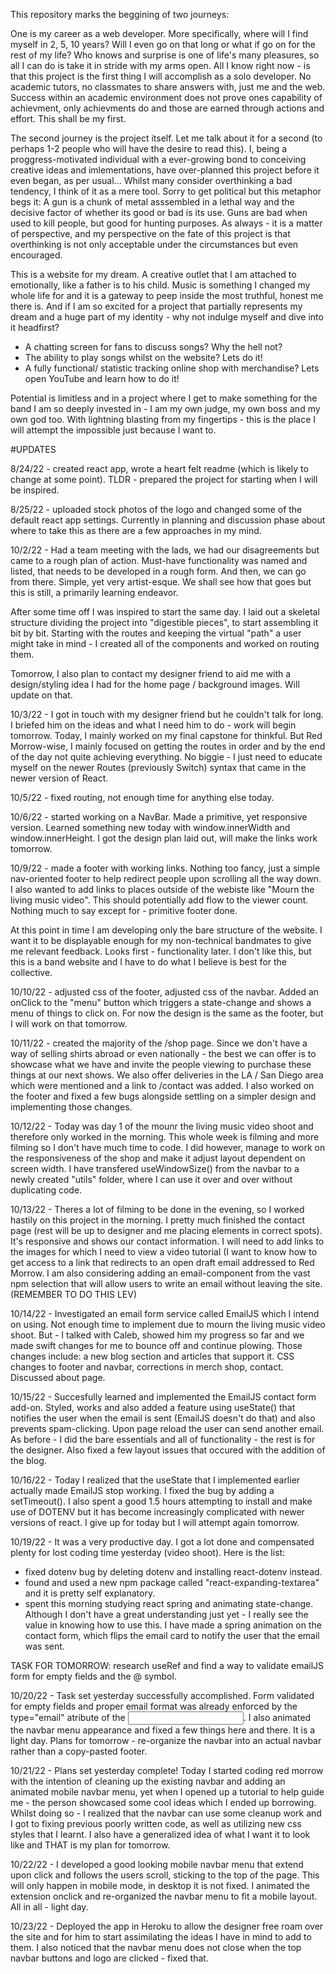 This repository marks the beggining of two journeys:

One is my career as a web developer. More specifically, where will I find myself in 2, 5, 10 years? Will I even go on that long or what if go on for the rest of my life? Who knows and surprise is one of life's many pleasures, so all I can do is take it in stride with my arms open. All I know right now - is that this project is the first thing I will accomplish as a solo developer. No academic tutors, no classmates to share answers with, just me and the web. Success within an academic environment does not prove ones capability of achievment, only achievments do and those are earned through actions and effort. This shall be my first.

The second journey is the project itself. Let me talk about it for a second (to perhaps 1-2 people who will have the desire to read this). I, being a proggress-motivated individual with a ever-growing bond to conceiving creative ideas and imlementations, have over-planned this project before it even began, as per usual... 
Whilst many consider overthinking a bad tendency, I think of it as a mere tool. Sorry to get political but this metaphor begs it: A gun is a chunk of metal asssembled in a lethal way and the decisive factor of whether its good or bad is its use. Guns are bad when used to kill people, but good for hunting purposes. 
As always - it is a matter of perspective, and my perspective on the fate of this project is that overthinking is not only acceptable under the circumstances but even encouraged. 

This is a website for my dream. A creative outlet that I am attached to emotionally, like a father is to his child. Music is something I changed my whole life for and it is a gateway to peep inside the most truthful, honest me there is. And if I am so excited for a project that partially represents my dream and a huge part of my identity - why not indulge myself and dive into it headfirst? 

- A chatting screen for fans to discuss songs? Why the hell not?
- The ability to play songs whilst on the website? Lets do it!
- A fully functional/ statistic tracking online shop with merchandise? Lets open YouTube and learn how to do it!

Potential is limitless and in a project where I get to make something for the band I am so deeply invested in - I am my own judge, my own boss and my own god too.
With lightning blasting from my fingertips - this is the place I will attempt the impossible just because I want to.

#UPDATES

8/24/22 - created react app, wrote a heart felt readme (which is likely to change at some point). TLDR - prepared the project for starting when I will be inspired.

8/25/22 - uploaded stock photos of the logo and changed some of the default react app settings. Currently in planning and discussion phase about where to take this as there are a few approaches in my mind.

10/2/22 - Had a team meeting with the lads, we had our disagreements but came to a rough plan of action. Must-have functionality was named and listed, that needs to be developed in a rough form. And then, we can go from there. Simple, yet very artist-esque. We shall see how that goes but this is still, a primarily learning endeavor. 

After some time off I was inspired to start the same day. I laid out a skeletal structure dividing the project into "digestible pieces", to start assembling it bit by bit. Starting with the routes and keeping the virtual "path" a user might take in mind - I created all of the components and worked on routing them. 

Tomorrow, I also plan to contact my designer friend to aid me with a design/styling idea I had for the home page / background images. Will update on that.

10/3/22 - I got in touch with my designer friend but he couldn't talk for long. I briefed him on the ideas and what I need him to do - work will begin tomorrow. Today, I mainly worked on my final capstone for thinkful. But Red Morrow-wise, I mainly focused on getting the routes in order and by the end of the day not quite achieving everything. No biggie - I just need to educate myself on the newer Routes (previously Switch) syntax that came in the newer version of React.

10/5/22 - fixed routing, not enough time for anything else today.

10/6/22 - started working on a NavBar. Made a primitive, yet responsive version. Learned something new today with window.innerWidth and window.innerHeight. I got the design plan laid out, will make the links work tomorrow.

10/9/22 - made a footer with working links. Nothing too fancy, just a simple nav-oriented footer to help redirect people upon scrolling all the way down. I also wanted to add links to places outside of the webiste like "Mourn the living music video". This should potentially add flow to the viewer count. Nothing much to say except for - primitive footer done. 

At this point in time I am developing only the bare structure of the website. I want it to be displayable enough for my non-technical bandmates to give me relevant feedback. Looks first - functionality later. I don't like this, but this is a band website and I have to do what I believe is best for the collective.

10/10/22 - adjusted css of the footer, adjusted css of the navbar. Added an onClick to the "menu" button which triggers a state-change and shows a menu of things to click on. For now the design is the same as the footer, but I will work on that tomorrow.

10/11/22 - created the majority of the /shop page. Since we don't have a way of selling shirts abroad or even nationally - the best we can offer is to showcase what we have and invite the people viewing to purchase these things at our next shows. We also offer deliveries in the LA / San Diego area which were mentioned and a link to /contact was added. I also worked on the footer and fixed a few bugs alongside settling on a simpler design and implementing those changes.

10/12/22 - Today was day 1 of the mounr the living music video shoot and therefore only worked in the morning. This whole week is filming and more filming so I don't have much time to code. I did however, manage to work on the responsiveness of the shop and make it adjust layout dependent on screen width. I have transfered useWindowSize() from the navbar to a newly created "utils" folder, where I can use it over and over without duplicating code.

10/13/22 - Theres a lot of filming to be done in the evening, so I worked hastily on this project in the morning. I pretty much finished the contact page (rest will be up to designer and me placing elements in correct spots). It's responsive and shows our contact information. I will need to add links to the images for which I need to view a video tutorial (I want to know how to get access to a link that redirects to an open draft email addressed to Red Morrow. I am also considering adding an email-component from the vast npm selection that will allow users to write an email without leaving the site. (REMEMBER TO DO THIS LEV)

10/14/22 - Investigated an email form service called EmailJS which I intend on using. Not enough time to implement due to mourn the living music video shoot. But - I talked with Caleb, showed him my progress so far and we made swift changes for me to bounce off and continue plowing. Those changes include: a new blog section and articles that support it. CSS changes to footer and navbar, corrections in merch shop, contact. Discussed about page.

10/15/22 - Succesfully learned and implemented the EmailJS contact form add-on. Styled, works and also added a feature using useState() that notifies the user when the email is sent (EmailJS doesn't do that) and also prevents spam-clicking. Upon page reload the user can send another email. As before - I did the bare essentials and all of functionality - the rest is for the designer. Also fixed a few layout issues that occured with the addition of the blog.

10/16/22 - Today I realized that the useState that I implemented earlier actually made EmailJS stop working. I fixed the bug by adding a setTimeout(). I also spent a good 1.5 hours attempting to install and make use of DOTENV but it has become increasingly complicated with newer versions of react. I give up for today but I will attempt again tomorrow. 

10/19/22 - It was a very productive day. I got a lot done and compensated plenty for lost coding time yesterday (video shoot). Here is the list:
- fixed dotenv bug by deleting dotenv and installing react-dotenv instead. 
- found and used a new npm package called "react-expanding-textarea" and it is pretty self explanatory.
- spent this morning studying react spring and animating state-change. Although I don't have a great understanding just yet - I really see the value in knowing how to use this. I have made a spring animation on the contact form, which flips the email card to notify the user that the email was sent. 

TASK FOR TOMORROW: research useRef and find a way to validate emailJS form for empty fields and the @ symbol.

10/20/22 - Task set yesterday successfully accomplished. Form validated for empty fields and proper email format was already enforced by the type="email" atribute of the <input/>. I also animated the navbar menu appearance and fixed a few things here and there. It is a light day. Plans for tomorrow - re-organize the navbar into an actual navbar rather than a copy-pasted footer.

10/21/22 - Plans set yesterday complete! Today I started coding red morrow with the intention of cleaning up the existing navbar and adding an animated mobile navbar menu, yet when I opened up a tutorial to help guide me - the person showcased some cool ideas which I ended up borrowing. Whilst doing so - I realized that the navbar can use some cleanup work and I got to fixing previous poorly written code, as well as utilizing new css styles that I learnt. I also have a generalized idea of what I want it to look like and THAT is my plan for tomorrow.

10/22/22 - I developed a good looking mobile navbar menu that extend upon click and follows the users scroll, sticking to the top of the page. This will only happen in mobile mode, in desktop it is not fixed. I animated the extension onclick and re-organized the navbar menu to fit a mobile layout. All in all - light day. 

10/23/22 - Deployed the app in Heroku to allow the designer free roam over the site and for him to start assimilating the ideas I have in mind to add to them. I also noticed that the navbar menu does not close when the top navbar buttons and logo are clicked - fixed that.
